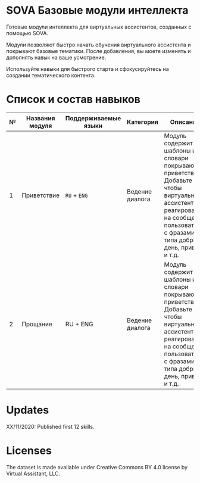 # SOVA Базовые модули интеллекта

Готовые модули интеллекта для виртуальных ассистентов, созданных с помощью SOVA. 

Модули позволяют быстро начать обучения виртуального ассистента и покрывают базовые тематики. После добавления, вы моете изменять и дополнять навык на ваше усмотрение. 

Используйте навыки для быстрого старта и сфокусируйтесь на создании тематического контента.

# Список и состав навыков

|№|Названия модуля|Поддерживаемые языки|Категория|Описание
|---|---|---|---|---|
|1|Приветствие|`RU` + `ENG`|Ведение диалога|Модуль содержит шаблоны и словари покрывающие приветствия. Добавьте его, чтобы виртуальный ассистент реагировал на сообщения пользователя с фразами типа добрый день, привет и т.д.|
|2|Прощание|RU + ENG|Ведение диалога|Модуль содержит шаблоны и словари покрывающие приветствия. Добавьте его, чтобы виртуальный ассистент реагировал на сообщения пользователя с фразами типа добрый день, привет и т.д.|

# Updates

ХХ/11/2020: Published first 12 skills.

# Licenses

The dataset is made available under Creative Commons BY 4.0 license by Virtual Assistant, LLC.
